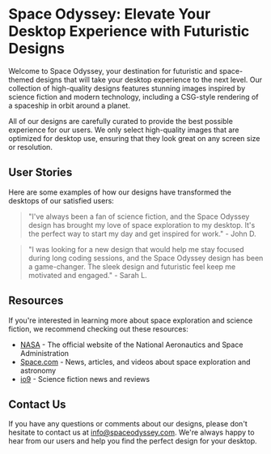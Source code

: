 <!--font:Cinzel Decorative-->

# Space Odyssey: Elevate Your Desktop Experience with Futuristic Designs

Welcome to Space Odyssey, your destination for futuristic and space-themed designs that will take your desktop experience to the next level. Our collection of high-quality designs features stunning images inspired by science fiction and modern technology, including a CSG-style rendering of a spaceship in orbit around a planet.

All of our designs are carefully curated to provide the best possible experience for our users. We only select high-quality images that are optimized for desktop use, ensuring that they look great on any screen size or resolution.

## User Stories

Here are some examples of how our designs have transformed the desktops of our satisfied users:

> "I've always been a fan of science fiction, and the Space Odyssey design has brought my love of space exploration to my desktop. It's the perfect way to start my day and get inspired for work." - John D.

> "I was looking for a new design that would help me stay focused during long coding sessions, and the Space Odyssey design has been a game-changer. The sleek design and futuristic feel keep me motivated and engaged." - Sarah L.

## Resources

If you're interested in learning more about space exploration and science fiction, we recommend checking out these resources:

- [NASA](#) - The official website of the National Aeronautics and Space Administration
- [Space.com](#) - News, articles, and videos about space exploration and astronomy
- [io9](#) - Science fiction news and reviews

## Contact Us

If you have any questions or comments about our designs, please don't hesitate to contact us at [info@spaceodyssey.com](mailto:info@spaceodyssey.com). We're always happy to hear from our users and help you find the perfect design for your desktop.

<!--

Write me content for website with wallpaper which alt text is:

"A csg-style rendering of a spaceship in orbit around a planet, with sharp angles and clean lines that highlight its modern and sleek design."

The name/title of the page should not be 1:1 copy of the alt text but rather a real content of the website which is using this wallpaper.

- Use markdown format 
- Start with heading
- Heading should be short and concise
- The content should look like a real website 
- The website should not be about the wallpaper, wallpaper is just a related background
- Heading should be contain work "wallpaper" or "background"
- Include real sections like references, contact, user stories, etc. use things relevant to the page purpose.
- Feel free to use structure like headings, bullets, numbering, blockquotes, paragraphs, horizontal lines, etc.
- You can use formatting like bold or _italic_
- You can include UTF-8 emojis
- Links should be only #hash anchors (and you can refer to the document itself)
- Do not include images


---


# Space Odyssey Wallpaper: Elevate Your Desktop Experience

Welcome to Space Odyssey, your destination for futuristic and space-themed wallpapers that will take your desktop experience to the next level. Our collection of high-quality wallpapers features stunning designs inspired by science fiction and modern technology.

## About Our Wallpaper

Our wallpaper collection includes a CSG-style rendering of a spaceship in orbit around a planet, with sharp angles and clean lines that highlight its modern and sleek design. This wallpaper is perfect for anyone who loves space exploration and wants to add a touch of sci-fi to their desktop background.

All of our wallpapers are carefully curated to provide the best possible experience for our users. We only select high-quality images that are optimized for desktop use, ensuring that they look great on any screen size or resolution.

## User Stories

Here are some examples of how our wallpapers have transformed the desktops of our satisfied users:

> "I've always been a fan of science fiction, and the Space Odyssey wallpaper has brought my love of space exploration to my desktop. It's the perfect way to start my day and get inspired for work." - John D.

> "I was looking for a new wallpaper that would help me stay focused during long coding sessions, and the Space Odyssey wallpaper has been a game-changer. The sleek design and futuristic feel keep me motivated and engaged." - Sarah L.

## References

If you're interested in learning more about space exploration and science fiction, we recommend checking out these resources:

- [NASA](#) - The official website of the National Aeronautics and Space Administration
- [Space.com](#) - News, articles, and videos about space exploration and astronomy
- [io9](#) - Science fiction news and reviews

## Contact Us

If you have any questions or comments about our wallpapers, please don't hesitate to contact us at [info@spaceodyssey.com](mailto:info@spaceodyssey.com). We're always happy to hear from our users and help you find the perfect wallpaper for your desktop.


---


Heading should not include word "wallpaper". The website should not be about the wallpaper itself, wallpaper is just a related background, rewrite whole content.


---


# Space Odyssey: Elevate Your Desktop Experience with Futuristic Designs

Welcome to Space Odyssey, your destination for futuristic and space-themed designs that will take your desktop experience to the next level. Our collection of high-quality designs features stunning images inspired by science fiction and modern technology, including a CSG-style rendering of a spaceship in orbit around a planet.

All of our designs are carefully curated to provide the best possible experience for our users. We only select high-quality images that are optimized for desktop use, ensuring that they look great on any screen size or resolution.

## User Stories

Here are some examples of how our designs have transformed the desktops of our satisfied users:

> "I've always been a fan of science fiction, and the Space Odyssey design has brought my love of space exploration to my desktop. It's the perfect way to start my day and get inspired for work." - John D.

> "I was looking for a new design that would help me stay focused during long coding sessions, and the Space Odyssey design has been a game-changer. The sleek design and futuristic feel keep me motivated and engaged." - Sarah L.

## Resources

If you're interested in learning more about space exploration and science fiction, we recommend checking out these resources:

- [NASA](#) - The official website of the National Aeronautics and Space Administration
- [Space.com](#) - News, articles, and videos about space exploration and astronomy
- [io9](#) - Science fiction news and reviews

## Contact Us

If you have any questions or comments about our designs, please don't hesitate to contact us at [info@spaceodyssey.com](mailto:info@spaceodyssey.com). We're always happy to hear from our users and help you find the perfect design for your desktop.

-->
